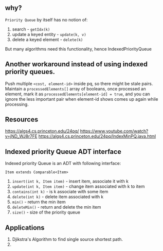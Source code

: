 
## why?

`Priority Queue` by itself has no notion of:
1. search - `getIdx(k)`
2. update a keyed entity - `update(k, v)`
3. delete a keyed element - `delete(k)`

But many algorithms need this functionality, hence IndexedPriorityQueue

## Another workaround instead of using indexed priority queues.

Push multiple `<cost, element-id>` inside pq, so there might be stale pairs. 
Maintain a `processedElements[]` array of booleans, once processed an element, mark it as `processedElements[element-id] = true`, and you can ignore the less important pair when element-id shows comes up again while processing.

## Resources

https://algs4.cs.princeton.edu/24pq/
https://www.youtube.com/watch?v=jND_WJ8r7FE
https://algs4.cs.princeton.edu/24pq/IndexMinPQ.java.html

## Indexed priority Queue ADT interface
Indexed priority Queue is an ADT with following interface:

`Item extends Comparable<Item>`
1. `insert(int k, Item item)` - insert item, associate it with k
2. `update(int k, Item item)` - change item associated with k to item
3. `contains(int k)` - is k associate with some item
4. `delete(int k)` - delete item associated with k
5. `min()` - return the min item
6. `deleteMin()` - return and delete the min item
7. `size()` - size of the priority queue


## Applications

1. Djikstra's Algorithm to find single source shortest path.
2. 